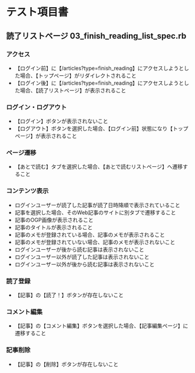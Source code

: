 # テスト項目書

## 読了リストページ 03_finish_reading_list_spec.rb

### アクセス
- 【ログイン前】に【/articles?type=finish_reading】にアクセスしようとした場合、【トップページ】がリダイレクトされること
- 【ログイン後】に【/articles?type=finish_reading】にアクセスしようとした場合、【読了リストページ】が表示されること

### ログイン・ログアウト
- 【ログイン】ボタンが表示されないこと
- 【ログアウト】ボタンを選択した場合、【ログイン前】状態になり【トップページ】が表示されること

### ページ遷移
- 【あとで読む】タブを選択した場合、【あとで読むリストページ】へ遷移すること

### コンテンツ表示
- ログインユーザーが読了した記事が読了日時降順で表示されていること
- 記事を選択した場合、そのWeb記事のサイトに別タブで遷移すること
- 記事のOGP画像が表示されること
- 記事のタイトルが表示されること
- 記事のメモが登録されている場合、記事のメモが表示されること
- 記事のメモが登録されていない場合、記事のメモが表示されないこと
- ログインユーザーが後から読む記事は表示されないこと
- ログインユーザー以外が読了した記事は表示されないこと
- ログインユーザー以外が後から読む記事は表示されないこと

### 読了登録
- 【記事】の【読了！】ボタンが存在しないこと

### コメント編集
- 【記事】の【コメント編集】ボタンを選択した場合、【記事編集ページ】に遷移すること

### 記事削除
- 【記事】の【削除】ボタンが存在しないこと